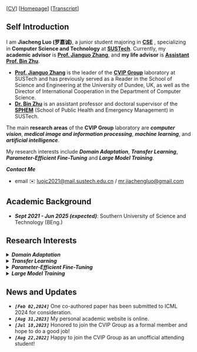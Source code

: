 [[CV](./docs/resume_jiacheng.pdf)] [[Homepage](https://maystern.github.io)] [[Transcript](./docs/transcript_jiacheng.pdf)]
## Self Introduction
I am **Jiacheng Luo (罗嘉诚)**, a junior student majoring in **[CSE](https://cse.sustech.edu.cn/en/)** , specializing in **Computer Science and Technology** at  **[SUSTech](https://www.sustech.edu.cn/en/)**. Currently, my **academic advisor** is **[Prof. Jianguo Zhang](https://www.sustech.edu.cn/en/faculties/zhangjianguo.html)**, and **my life advisor** is **[Assistant Prof. Bin Zhu](https://www.sustech.edu.cn/en/faculties/bin-zhu.html)**. 

-  **[Prof. Jianguo Zhang](https://www.sustech.edu.cn/en/faculties/zhangjianguo.html)** is the leader of the **[CVIP Group](https://faculty.sustech.edu.cn/?tagid=zhangjg&iscss=1&snapid=1&orderby=date&go=1&lang=en)** laboratory at SUSTech and has previously served as a Reader in the School of Science and Engineering at the University of Dundee, UK, as well as the Director of International Cooperation in the Department of Computer Science. 
- **[Dr. Bin Zhu](https://www.sustech.edu.cn/en/faculties/bin-zhu.html)** is an assistant professor and doctoral supervisor of the **[SPHEM](https://sph.sustech.edu.cn/)** (School of Public Health and Emergency Management) in SUSTech.

The main **research areas** of the **CVIP Group** laboratory are ***computer vision***, ***medical image and information processing***, ***machine learning***, and ***artificial intelligence***. 

My research interests include ***Domain Adaptation***, ***Transfer Learning***, ***Parameter-Efficient Fine-Tuning*** and ***Large Model Training***. 

***Contact Me***
- email ✉️ luojc2021@mail.sustech.edu.cn / mr.jiachengluo@gmail.com

## Academic Background

- ***Sept 2021 - Jun 2025 (expected)***: Southern University of Science and Technology (BEng.)

## Research Interests


<html>
<body>
    <details>
        <summary><strong><em>Domain Adaptation</em></strong></summary>
        <div style="margin-left: 20px;"> <!-- 调整这里的数值以控制缩进量 -->
            &nbsp; &nbsp; Domain adaptation is a field associated with machine learning and transfer learning. This scenario arises when we aim at learning a model from a source data distribution and applying that model on a different (but related) target data distribution. For instance, one of the tasks of the common spam filtering problem consists in adapting a model from one user (the source distribution) to a new user who receives significantly different emails (the target distribution). Domain adaptation has also been shown to be beneficial for learning unrelated sources. Note that, when more than one source distribution is available the problem is referred to as multi-source domain adaptation.
        </div>
    </details>
</body>
</html>

<html>
<body>
    <details>
        <summary><strong><em>Transfer Learning</em></strong></summary>
        <div style="margin-left: 20px;"> <!-- 调整这里的数值以控制缩进量 -->
          &nbsp; &nbsp; Transfer learning is a technique in machine learning in which knowledge learned from a task is re-used in order to boost performance on a related task. For example, for image classification, knowledge gained while learning to recognize cars could be applied when trying to recognize trucks. This topic is related to the psychological literature on transfer of learning, although practical ties between the two fields are limited. Reusing/transferring information from previously learned tasks to new tasks has the potential to significantly improve learning efficiency.
        </div>
    </details>
</body>
</html>

<html>
<body>
    <details>
        <summary><strong><em>Parameter-Efficient Fine-Tuning</em></strong></summary>
        <div style="margin-left: 20px;"> <!-- 调整这里的数值以控制缩进量 -->
          &nbsp; &nbsp; Parameter-efficient Fine-tuning (PEFT) is a technique used in Natural Language Processing (NLP) to improve the performance of pre-trained language models on specific downstream tasks. It involves reusing the pre-trained model’s parameters and fine-tuning them on a smaller dataset, which saves computational resources and time compared to training the entire model from scratch. PEFT achieves this efficiency by freezing some of the layers of the pre-trained model and only fine-tuning the last few layers that are specific to the downstream task. This way, the model can be adapted to new tasks with less computational overhead and fewer labeled examples. Although PEFT has been a relatively novel concept, updating the last layer of models has been in practice in the field of computer vision since the introduction of transfer learning. Even in NLP, experiments with static and non-static word embeddings were carried out early on. Parameter-efficient fine-tuning aims to improve the performance of pre-trained models, such as BERT and RoBERTa, on various downstream tasks, including sentiment analysis, named entity recognition, and question-answering. It achieves this in low-resource settings with limited data and computational resources. It modifies only a small subset of model parameters and is less prone to overfitting.
        </div>
    </details>
</body>
</html>

<html>
<body>
    <details>
        <summary><strong><em>Large Model Training</em></strong></summary>
        <div style="margin-left: 20px;"> <!-- 调整这里的数值以控制缩进量 -->
          &nbsp; &nbsp; 
Large model training involves the process of training machine learning or deep learning models that possess a significant number of parameters or exhibit complex architectures. It necessitates substantial computational resources, such as GPUs or TPUs, along with extensive datasets for effective training. Employing optimization algorithms like stochastic gradient descent (SGD) or its variants, large model training iteratively fine-tunes model parameters to optimize performance. Techniques like mini-batch training, regularization, and learning rate scheduling are often employed to enhance convergence and mitigate overfitting. This approach finds widespread application in fields like natural language processing, computer vision, and reinforcement learning, where intricate data patterns require sophisticated models for effective analysis and prediction.
        </div>
    </details>
</body>
</html>


## News and Updates
- ***`[Feb 02,2024]`*** One co-authored paper has been submitted to ICML 2024 for consideration.
- ***`[Aug 31,2023]`*** My personal academic website is online.
- ***`[Jul 18,2023]`*** Honored to join the CVIP Group as a formal member and hope to do a good job!
- ***`[Aug 22,2022]`*** Happy to join the CVIP Group as an unofficial attending student!
